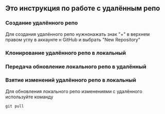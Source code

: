 ## Это инструкция по работе с удалённым репо

### Создание удалённого репо

Для создания удалённого репо нужнонажать знак "+" в верхнем правом углу в аккаунте н GitHub и выбрать "New Repository"

### Клонирование удалённого репо в локальный


### Передача обновление локального репо в удалённый


### Взятие изменений удалённого репо в локальный

Для обновления локального репо изменениями с удалённого используйте команду

```
git pull
```
